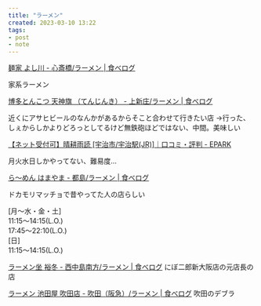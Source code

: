 ```yaml
---
title: "ラーメン"
created: 2023-03-10 13:22
tags:
- post
- note
---
```


[麺家 よし川 - 心斎橋/ラーメン | 食べログ](https://s.tabelog.com/osaka/A2701/A270201/27134792/)

家系ラーメン

[博多とんこつ 天神旗 （てんじんき） - 上新庄/ラーメン | 食べログ](https://s.tabelog.com/osaka/A2701/A270307/27002613/)

近くにアサヒビールのなんかがあるからそこと合わせて行きたい店
→行った、しぇからしかよりどろっとしてるけど無鉄砲ほどではない、中間。美味しい

[【ネット受付可】晴耕雨読 [宇治市/宇治駅(JR)]｜口コミ・評判 - EPARK](https://epark.jp/shopinfo/fsp407133/)

月火水日しかやってない、難易度…


[ら～めん はまやま - 都島/ラーメン | 食べログ](https://s.tabelog.com/osaka/A2701/A270304/27118998/)

ドカモリマッチョで昔やってた人の店らしい

[月～水・金・土]  
11:15～14:15(L.O.)   
17:45～22:10(L.O.)  
[日]  
11:15～14:15(L.O.)

[ラーメン坐 裕冬 - 西中島南方/ラーメン | 食べログ](https://s.tabelog.com/osaka/A2701/A270301/27124101/)
にぼ二郎新大阪店の元店長の店

[ラーメン 池田屋 吹田店 - 吹田（阪急）/ラーメン | 食べログ](https://s.tabelog.com/osaka/A2706/A270602/27108343/)
吹田のデブラ